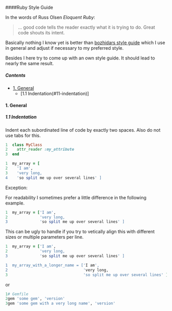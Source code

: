 ####Ruby Style Guide

In the words of Russ Olsen *Eloquent Ruby*:
> ... good code tells the reader exactly what it is trying to do. Great code shouts its intent.

Basically nothing I know yet is better than [bozhidars style guide](https://github.com/bbatsov/ruby-style-guide) which I use in general and adjust if necessary to my preferred style.

Besides I here try to come up with an own style guide. It should lead to nearly the same result.

##### Contents
- [1. General](#1-general)
  - [1.1 Indentation(#11-indentation)]

#### 1. General
##### 1.1 Indentation
Indent each subordinated line of code by exactly two spaces. Also do not use tabs for this.

```ruby
1  class MyClass
2    attr_reader :my_attribute
3  end
```

```ruby
1  my_array = [
2    'I am',
3    'very long,
4    'so split me up over several lines' ]
```
Exception:

For readability I sometimes prefer a little difference in the following example.
```ruby
1  my_array = ['I am',
2              'very long,
3              'so split me up over several lines' ]
```
This can be ugly to handle if you try to vetically align this with different sizes or multiple parameters per line.
```ruby
1  my_array = ['I am',
2              'very long,
3              'so split me up over several lines' ]

1  my_array_with_a_longer_name = ['I am',
2                                 'very long,
3                                 'so split me up over several lines' ]

```
or
```ruby
1# Gemfile
2gem 'some gem', 'version'
3gem 'some gem with a very long name', 'version'
```

